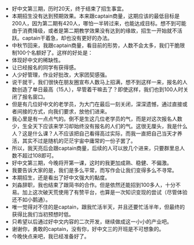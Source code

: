 - 好中文第三期，历时20天，终于结束了招生事宜。
- 本期招生没有达到预期效果。本来跟captain商量，这期应该的最低目标是200人，因为第二期有420人，哪怕一半转过来，也能达成目标。想不到可能由于消费降级，或者是第二期教学效果没有达到的缘故，招生一开始就不活跃。captain干着急，却也没有更好的办法。
- 中秋节回来，我跟captain商量，看目前的形势，人数不会太多，我们干脆限制100个名额好了。这样的好处是：
- 体现好中文的稀缺性。
- 让已经报名的同学有获得感。
- 人少好管理，作业好批改，大家团契感强。
- 说干就干，我们很快在朋友圈宣布人数马上招满，想不到这样一来，报名的人数创造了单日最高（15人），早管着干嘛去了？即使这样，我们也到100人时关闭了报名窗口。
- 但是有几位好中文的老学员，为大门在最后一刻关闭，深深遗憾，通过直接或者间接的方式，向我们要求，放他们进来。
- 我心里是有一点点气的。倒不是生这几位老学员的气，而是对这次报名人数少，生全天下应该来学习却始终没有报名的人们的气。这很无厘头，我是什么人？这是什么课？人不应该把自己看得高过实际，而我一直把自己当天才养活，其实不过是随机的茫茫宇宙中庸常的一份子罢了。
- 所以，我天亮后会跟captain商量，后续的人可以放几个进来，只要群里总人数不超过108即可。
- 好中文第三期，今晚将开第一课，这时的我更加成熟、稳健、不偏激。
- 我要告诉大家的是，我们是多么平常，而写作会让我们变得多么不寻常。
- 本期招生，还是看出了好中文强大的黏度。
- 刘淼辞职，我也结束了跟简书的合作。但是依然还能招到100多人，十分不易。加上这次破天荒使用了有赞平台，也算是一次知识变现的尝试（尽管体验还不如小鹅通）。
- 唯一觉得对不住的是captain，跟我忙活半天，并且还要忙活半年，但最终的获得比我们当初预想时低。
- 只希望以后通过好中文内容的二次开发，继续做成这一小小的产业吧。
- 谢谢你，勇敢的captain，没有你，好中文三的开班是不可想象的。
- 今晚快点来吧，我已经准备好了。
